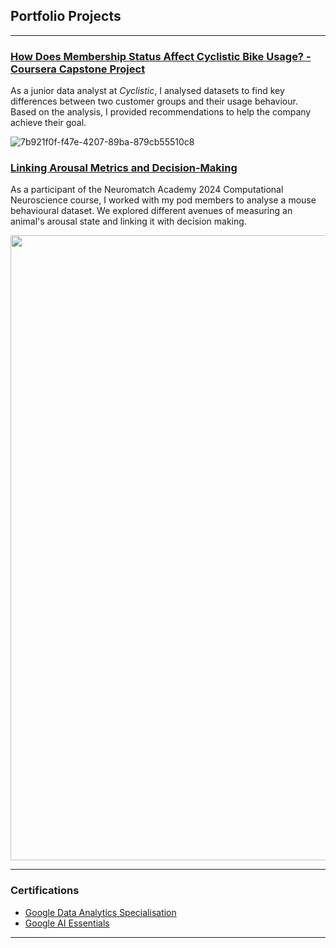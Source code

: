## Portfolio Projects

---

### [How Does Membership Status Affect Cyclistic Bike Usage? - Coursera Capstone Project](/cyclistic_bike_usage)

As a junior data analyst at _Cyclistic_, I analysed datasets to find key differences between two customer groups and their usage behaviour. Based on the analysis, I provided recommendations to help the company achieve their goal.

![7b921f0f-f47e-4207-89ba-879cb55510c8](https://github.com/user-attachments/assets/cbf48691-cd86-401d-8419-1f101b46091a)

### [Linking Arousal Metrics and Decision-Making](/nma2024)

As a participant of the Neuromatch Academy 2024 Computational Neuroscience course, I worked with my pod members to analyse a mouse behavioural dataset. We explored different avenues of measuring an animal's arousal state and linking it with decision making.

<img src="https://github.com/user-attachments/assets/8df7933c-1f4e-43ab-926e-6c63b294a63d" width=1000>

---

### Certifications

- [Google Data Analytics Specialisation](https://coursera.org/share/f4bd61035689a0b3ce9130d5ad94bb85)
- [Google AI Essentials](https://coursera.org/share/20d2cf89a545b24721052a056f61ac4d)
  
---
